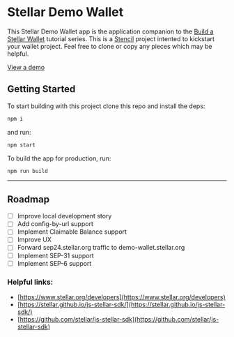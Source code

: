 # Stellar Demo Wallet

This Stellar Demo Wallet app is the application companion to the [Build a Stellar Wallet](https://developers.stellar.org/docs/building-apps/) tutorial series. This is a [Stencil](https://stenciljs.com) project intented to kickstart your wallet project. Feel free to clone or copy any pieces which may be helpful.

[View a demo](https://stellar-demo-wallet.now.sh/)

## Getting Started

To start building with this project clone this repo and install the deps:

```bash
npm i
```

and run:

```bash
npm start
```

To build the app for production, run:

```bash
npm run build
```

---

## Roadmap

- [ ] Improve local development story
- [ ] Add config-by-url support
- [ ] Implement Claimable Balance support
- [ ] Improve UX
- [ ] Forward sep24.stellar.org traffic to demo-wallet.stellar.org
- [ ] Implement SEP-31 support
- [ ] Implement SEP-6 support

### Helpful links:

- [https://www.stellar.org/developers](https://www.stellar.org/developers)
- [https://stellar.github.io/js-stellar-sdk/](https://stellar.github.io/js-stellar-sdk/)
- [https://github.com/stellar/js-stellar-sdk](https://github.com/stellar/js-stellar-sdk)
